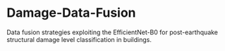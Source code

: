 # Damage-Data-Fusion
Data fusion strategies exploiting the EfficientNet-B0 for post-earthquake structural damage level classification in buildings.
